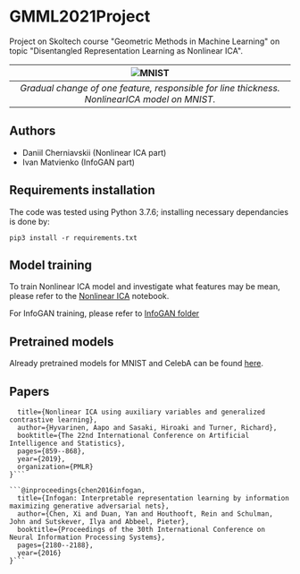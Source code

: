 # GMML2021Project
Project on Skoltech course "Geometric Methods in Machine Learning" on topic "Disentangled Representation Learning as Nonlinear ICA".

| ![MNIST](https://i.imgur.com/TONdCeH.png) |
|:--:| 
| *Gradual change of one feature, responsible for line thickness. NonlinearICA model on MNIST.* |


## Authors

 - Daniil Cherniavskii (Nonlinear ICA part)
 - Ivan Matvienko (InfoGAN part)

## Requirements installation

The code was tested using Python 3.7.6; installing necessary dependancies is done by:

```
pip3 install -r requirements.txt
```

## Model training

To train Nonlinear ICA model and investigate what features may be mean, please refer to the [Nonlinear ICA](https://github.com/danchern97/GMML2021Project/blob/nonlinear_ica/nonlinear_ica/NonLinearICA.ipynb) notebook.

For InfoGAN training, please refer to [InfoGAN folder](https://github.com/danchern97/GMML2021Project/tree/main/infogan)

## Pretrained models

Already pretrained models for MNIST and CelebA can be found [here](https://drive.google.com/drive/folders/1_AehTiuZSL6mJ-9MEquCoZtRuB6t879q?usp=sharing).

## Papers 

```@inproceedings{hyvarinen2019nonlinear,
  title={Nonlinear ICA using auxiliary variables and generalized contrastive learning},
  author={Hyvarinen, Aapo and Sasaki, Hiroaki and Turner, Richard},
  booktitle={The 22nd International Conference on Artificial Intelligence and Statistics},
  pages={859--868},
  year={2019},
  organization={PMLR}
}```

```@inproceedings{chen2016infogan,
  title={Infogan: Interpretable representation learning by information maximizing generative adversarial nets},
  author={Chen, Xi and Duan, Yan and Houthooft, Rein and Schulman, John and Sutskever, Ilya and Abbeel, Pieter},
  booktitle={Proceedings of the 30th International Conference on Neural Information Processing Systems},
  pages={2180--2188},
  year={2016}
}```
